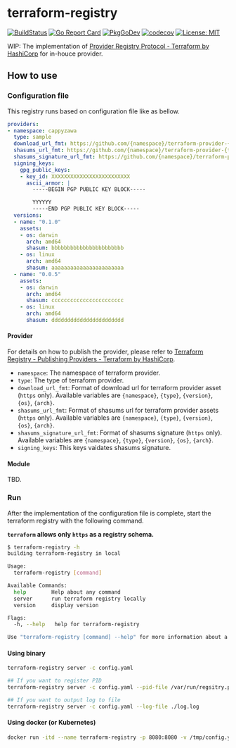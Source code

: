 # terraform-registry

[![BuildStatus](https://github.com/cappyzawa/terraform-registry/workflows/CI/badge.svg)](https://github.com/cappyzawa/terraform-registry/actions?query=workflow%3ACI)
[![Go Report Card](https://goreportcard.com/badge/github.com/cappyzawa/terraform-registry)](https://goreportcard.com/report/github.com/cappyzawa/terraform-registry)
[![PkgGoDev](https://pkg.go.dev/badge/github.com/cappyzawa/terraform-registry)](https://pkg.go.dev/github.com/cappyzawa/terraform-registry)
[![codecov](https://codecov.io/gh/cappyzawa/terraform-registry/branch/main/graph/badge.svg)](https://codecov.io/gh/cappyzawa/terraform-registry)
[![License: MIT](https://img.shields.io/badge/License-MIT-yellow.svg)](https://github.com/cappyzawa/terraform-registry/blob/main/LICENSE)

WIP: The implementation of [Provider Registry Protocol \- Terraform by HashiCorp](https://www.terraform.io/docs/internals/provider-registry-protocol.html) for in-houce provider.

## How to use

### Configuration file

This registry runs based on configuration file like as bellow.

```yaml
providers:
- namespace: cappyzawa
  type: sample 
  download_url_fmt: https://github.com/{namespace}/terraform-provider-{type}/releases/download/v{version}/terraform-provider-{type}_{version}_{os}_{arch}.zip
  shasums_url_fmt: https://github.com/{namespace}/terraform-provider-{type}/releases/download/v{version}/terraform-provider-{type}_{version}_SHA256SUMS
  shasums_signature_url_fmt: https://github.com/{namespace}/terraform-provider-{type}/releases/download/v{version}/terraform-provider-{type}_{version}_SHA256SUMS.sig
  signing_keys:
    gpg_public_keys:
    - key_id: XXXXXXXXXXXXXXXXXXXXXXXXX
      ascii_armor: |
        -----BEGIN PGP PUBLIC KEY BLOCK-----

        YYYYYY
        -----END PGP PUBLIC KEY BLOCK-----
  versions:
  - name: "0.1.0"
    assets:
    - os: darwin
      arch: amd64
      shasum: bbbbbbbbbbbbbbbbbbbbbbb
    - os: linux
      arch: amd64
      shasum: aaaaaaaaaaaaaaaaaaaaaaa
  - name: "0.0.5"
    assets:
    - os: darwin
      arch: amd64
      shasum: ccccccccccccccccccccccc
    - os: linux
      arch: amd64
      shasum: ddddddddddddddddddddddd
```

#### Provider

For details on how to publish the provider, please refer to [Terraform Registry \- Publishing Providers \- Terraform by HashiCorp](https://www.terraform.io/docs/registry/providers/publishing.html).

* `namespace`: The namespace of terraform provider.
* `type`: The type of terraform provider.
* `download_url_fmt`: Format of download url for terraform provider asset (`https` only). Available variables are `{namespace}`, `{type}`, `{version}`, `{os}`, `{arch}`.
* `shasums_url_fmt`: Format of shasums url for terraform provider assets (`https` only). Available variables are `{namespace}`, `{type}`, `{version}`, `{os}`, `{arch}`.
* `shasums_signature_url_fmt`: Format of shasums signature (`https` only). Available variables are `{namespace}`, `{type}`, `{version}`, `{os}`, `{arch}`.
* `signing_keys`: This keys vaidates shasums signature.

#### Module
TBD.

### Run

After the implementation of the configuration file is complete, start the terraform registry with the following command.

**`terraform` allows only `https` as a registry schema.**

```bash
$ terraform-registry -h
building terraform-registry in local

Usage:
  terraform-registry [command]

Available Commands:
  help        Help about any command
  server      run terraform registry locally
  version     display version

Flags:
  -h, --help   help for terraform-registry

Use "terraform-registry [command] --help" for more information about a command.
```

#### Using binary

```bash
terraform-registry server -c config.yaml

## If you want to register PID
terraform-registry server -c config.yaml --pid-file /var/run/regsitry.pid

## If you want to output log to file
terraform-registry server -c config.yaml --log-file ./log.log
```

#### Using docker (or Kubernetes)

```bash
docker run -itd --name terraform-registry -p 8080:8080 -v /tmp/config.yaml:/tmp/config.yaml ghcr.io/cappyzawa/terraform-registry -c /tmp/config.yaml
```
